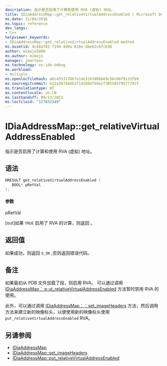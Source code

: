 ```yaml
---
description: 指示是否启用了计算和使用 RVA (虚拟) 地址。
title: IDiaAddressMap::get_relativeVirtualAddressEnabled | Microsoft Docs
ms.date: 11/04/2016
ms.topic: reference
dev_langs:
- C++
helpviewer_keywords:
- IDiaAddressMap::get_relativeVirtualAddressEnabled method
ms.assetid: 4c48af81-7148-4d9a-818e-dbe62cbfc638
author: mikejo5000
ms.author: mikejo
manager: jmartens
ms.technology: vs-ide-debug
ms.workload:
- multiple
ms.openlocfilehash: a6c43531706fe1de3163d0bb69c56c66f8133fb9
ms.sourcegitcommit: b12a38744db371d2894769ecf305585f9577792f
ms.translationtype: HT
ms.contentlocale: zh-CN
ms.lasthandoff: 09/13/2021
ms.locfileid: "127832349"
---
```

# <a name="idiaaddressmapget_relativevirtualaddressenabled"></a>IDiaAddressMap::get_relativeVirtualAddressEnabled
指示是否启用了计算和使用 RVA (虚拟) 地址。

## <a name="syntax"></a>语法

```C++
HRESULT get_relativeVirtualAddressEnabled ( 
   BOOL* pRetVal
);
```

#### <a name="parameters"></a>参数
 pRetVal

[out]如果 `TRUE` 启用了 RVA 的计算，则返回 。

## <a name="return-value"></a>返回值
 如果成功，则返回 `S_OK` ;否则返回错误代码。

## <a name="remarks"></a>备注
 如果最初从 PDB 文件加载了段，则启用 RVA。 可以通过调用 [IDiaAddressMap：:p ut_relativeVirtualAddressEnabled](../../debugger/debug-interface-access/idiaaddressmap-put-relativevirtualaddressenabled.md) 方法暂时禁用 RVA 的使用。

 此外，可以通过调用 [IDiaAddressMap：：set_imageHeaders](../../debugger/debug-interface-access/idiaaddressmap-set-imageheaders.md) 方法，然后调用 方法来建立新的映像标头，以便使用新的映像标头使用 `put_relativeVirtualAddressEnabled` RVA。

## <a name="see-also"></a>另请参阅
- [IDiaAddressMap](../../debugger/debug-interface-access/idiaaddressmap.md)
- [IDiaAddressMap::set_imageHeaders](../../debugger/debug-interface-access/idiaaddressmap-set-imageheaders.md)
- [IDiaAddressMap::put_relativeVirtualAddressEnabled](../../debugger/debug-interface-access/idiaaddressmap-put-relativevirtualaddressenabled.md)
